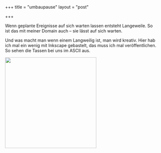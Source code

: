 +++
title = "umbaupause"
layout = "post"

+++

<p>Wenn geplante Ereignisse auf sich warten lassen entsteht Langeweile. So ist das mit meiner Domain auch &#8211; sie lässt auf sich warten.</p>
<p>Und was macht man wenn einem Langweilig ist, man wird kreativ. Hier hab ich mal ein wenig mit Inkscape gebastelt, das muss ich mal veröffentlichen. So sehen die Tassen bei uns im ASCII aus.</p>
<p><a href="/images/uploads/2010/10/tasse.png"><img class="alignright size-medium wp-image-177" title="tasse" src="/images/uploads/2010/10/tasse-300x300.png" alt="" width="300" height="300" /></a></p>
